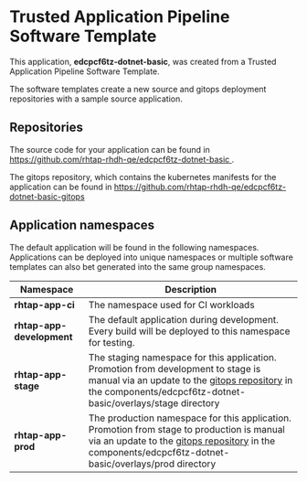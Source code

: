 # Trusted Application Pipeline Software Template

This application, **edcpcf6tz-dotnet-basic**, was created from a Trusted Application Pipeline Software Template.

The software templates create a new source and gitops deployment repositories with a sample source application. 

## Repositories

The source code for your application can be found in [https://github.com/rhtap-rhdh-qe/edcpcf6tz-dotnet-basic ](https://github.com/rhtap-rhdh-qe/edcpcf6tz-dotnet-basic ).
 
The gitops repository, which contains the kubernetes manifests for the application can be found in 
[https://github.com/rhtap-rhdh-qe/edcpcf6tz-dotnet-basic-gitops ](https://github.com/rhtap-rhdh-qe/edcpcf6tz-dotnet-basic-gitops ) 

## Application namespaces 

The default application will be found in the following namespaces. Applications can be deployed into unique namespaces or multiple software templates can also bet generated into the same group namespaces.  

|  Namespace   |  Description   |  
| -------- | -------- |
| **rhtap-app-ci** | The namespace used for CI workloads |
| **rhtap-app-development** | The default application during development. Every build will be deployed to this namespace for testing. |
| **rhtap-app-stage** | The staging namespace for this application. Promotion from development to stage is manual via an update to the [gitops repository](https://github.com/rhtap-rhdh-qe/edcpcf6tz-dotnet-basic-gitops ) in the components/edcpcf6tz-dotnet-basic/overlays/stage directory |
| **rhtap-app-prod** | The production namespace for this application. Promotion from stage to production is manual via an update to the [gitops repository](https://github.com/rhtap-rhdh-qe/edcpcf6tz-dotnet-basic-gitops ) in the components/edcpcf6tz-dotnet-basic/overlays/prod directory |